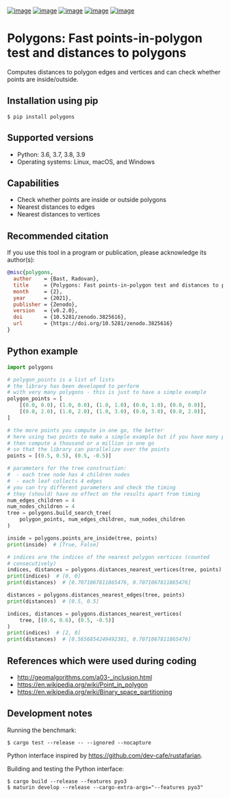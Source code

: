 [![image](https://github.com/bast/polygons/workflows/Test/badge.svg)](https://github.com/bast/polygons/actions)
[![image](https://img.shields.io/badge/license-%20GPL-blue.svg)](LICENSE)
[![image](https://img.shields.io/crates/v/polygons.svg)](https://crates.io/crates/polygons)
[![image](https://badge.fury.io/py/polygons.svg)](https://badge.fury.io/py/polygons)
[![image](https://zenodo.org/badge/DOI/10.5281/zenodo.3825616.svg)](https://doi.org/10.5281/zenodo.3825616)


# Polygons: Fast points-in-polygon test and distances to polygons

Computes distances to polygon edges and vertices and can check whether
points are inside/outside.


## Installation using pip

```
$ pip install polygons
```

## Supported versions

- Python: 3.6, 3.7, 3.8, 3.9
- Operating systems: Linux, macOS, and Windows


## Capabilities

- Check whether points are inside or outside polygons
- Nearest distances to edges
- Nearest distances to vertices


## Recommended citation

If you use this tool in a program or publication, please acknowledge its
author(s):

```bibtex
@misc{polygons,
  author    = {Bast, Radovan},
  title     = {Polygons: Fast points-in-polygon test and distances to polygons},
  month     = {2},
  year      = {2021},
  publisher = {Zenodo},
  version   = {v0.2.0},
  doi       = {10.5281/zenodo.3825616},
  url       = {https://doi.org/10.5281/zenodo.3825616}
}
```


## Python example

```python
import polygons

# polygon_points is a list of lists
# the library has been developed to perform
# with very many polygons - this is just to have a simple example
polygon_points = [
    [(0.0, 0.0), (1.0, 0.0), (1.0, 1.0), (0.0, 1.0), (0.0, 0.0)],
    [(0.0, 2.0), (1.0, 2.0), (1.0, 3.0), (0.0, 3.0), (0.0, 2.0)],
]

# the more points you compute in one go, the better
# here using two points to make a simple example but if you have many points
# then compute a thousand or a million in one go
# so that the library can parallelize over the points
points = [(0.5, 0.5), (0.5, -0.5)]

# parameters for the tree construction:
#  - each tree node has 4 children nodes
#  - each leaf collects 4 edges
# you can try different parameters and check the timing
# they (should) have no effect on the results apart from timing
num_edges_children = 4
num_nodes_children = 4
tree = polygons.build_search_tree(
    polygon_points, num_edges_children, num_nodes_children
)

inside = polygons.points_are_inside(tree, points)
print(inside)  # [True, False]

# indices are the indices of the nearest polygon vertices (counted
# consecutively)
indices, distances = polygons.distances_nearest_vertices(tree, points)
print(indices)  # [0, 0]
print(distances)  # [0.7071067811865476, 0.7071067811865476]

distances = polygons.distances_nearest_edges(tree, points)
print(distances)  # [0.5, 0.5]

indices, distances = polygons.distances_nearest_vertices(
    tree, [(0.6, 0.6), (0.5, -0.5)]
)
print(indices)  # [2, 0]
print(distances)  # [0.5656854249492381, 0.7071067811865476]
```

## References which were used during coding

- http://geomalgorithms.com/a03-_inclusion.html
- https://en.wikipedia.org/wiki/Point_in_polygon
- https://en.wikipedia.org/wiki/Binary_space_partitioning


## Development notes

Running the benchmark:
```
$ cargo test --release -- --ignored --nocapture
```

Python interface inspired by https://github.com/dev-cafe/rustafarian.

Building and testing the Python interface:
```
$ cargo build --release --features pyo3
$ maturin develop --release --cargo-extra-args="--features pyo3"
```
